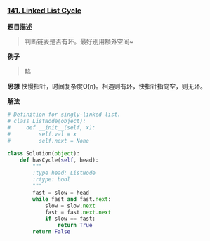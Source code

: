 ### [141. Linked List Cycle](https://leetcode.com/problems/linked-list-cycle/description/)

**题目描述**
> 判断链表是否有环。最好别用额外空间~

**例子**
> 略

**思想**
快慢指针，时间复杂度O(n)。相遇则有环，快指针指向空，则无环。

**解法**
```python
# Definition for singly-linked list.
# class ListNode(object):
#     def __init__(self, x):
#         self.val = x
#         self.next = None

class Solution(object):
    def hasCycle(self, head):
        """
        :type head: ListNode
        :rtype: bool
        """
        fast = slow = head
        while fast and fast.next:
            slow = slow.next
            fast = fast.next.next
            if slow == fast:
                return True
        return False
```